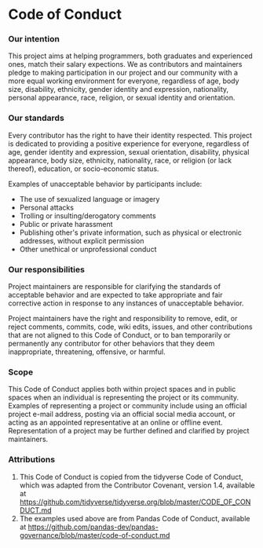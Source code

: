 # Code of Conduct

### Our intention
This project aims at helping programmers, both graduates and experienced ones, match their salary expections. We as contributors and maintainers pledge to making participation in our project and our community with a more equal working environment for everyone, regardless of age, body size, disability, ethnicity, gender identity and expression, nationality, personal appearance, race, religion, or sexual identity and orientation.

### Our standards
Every contributor has the right to have their identity respected. This project is dedicated to providing a positive experience for everyone, regardless of age, gender identity and expression, sexual orientation, disability, physical appearance, body size, ethnicity, nationality, race, or religion (or lack thereof), education, or socio-economic status.

Examples of unacceptable behavior by participants include:
- The use of sexualized language or imagery
- Personal attacks
- Trolling or insulting/derogatory comments
- Public or private harassment
- Publishing other's private information, such as physical or electronic addresses, without explicit permission
- Other unethical or unprofessional conduct

### Our responsibilities
Project maintainers are responsible for clarifying the standards of acceptable behavior and are expected to take appropriate and fair corrective action in response to any instances of unacceptable behavior.

Project maintainers have the right and responsibility to remove, edit, or reject comments, commits, code, wiki edits, issues, and other contributions that are not aligned to this Code of Conduct, or to ban temporarily or permanently any contributor for other behaviors that they deem inappropriate, threatening, offensive, or harmful.

### Scope
This Code of Conduct applies both within project spaces and in public spaces when an individual is representing the project or its community. Examples of representing a project or community include using an official project e-mail address, posting via an official social media account, or acting as an appointed representative at an online or offline event. Representation of a project may be further defined and clarified by project maintainers.

### Attributions
1. This Code of Conduct is copied from the tidyverse Code of Conduct, which was adapted from the Contributor Covenant, version 1.4, available at https://github.com/tidyverse/tidyverse.org/blob/master/CODE_OF_CONDUCT.md
2. The examples used above are from Pandas Code of Conduct, available at https://github.com/pandas-dev/pandas-governance/blob/master/code-of-conduct.md